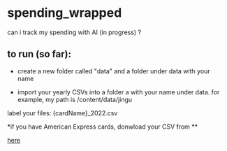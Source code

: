 # spending_wrapped
can i track my spending with AI (in progress) ?

## to run (so far):

- create a new folder called "data" and a folder under data with your name

- import your yearly CSVs into a folder a with your name under data. for example, my path is /content/data/jingu

label your files: 
{cardName}_2022.csv

*if you have American Express cards, donwload your CSV from **

[here](https://www.americanexpress.com/us/customer-service/faq.year-end-summary-statement.html)
